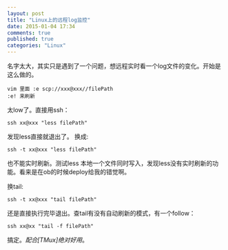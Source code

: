 ```yaml
---
layout: post
title: "Linux上的远程log监控"
date: 2015-01-04 17:34
comments: true
published: true
categories: "Linux"
---
```


  名字太大，其实只是遇到了一个问题，想远程实时看一个log文件的变化。开始是这么做的。

  	vim 里面 :e scp://xxx@xxx//filePath
  	:e! 来刷新
   
   太low了。直接用ssh：

   	ssh xx@xxx "less filePath"

   发现less直接就退出了。 换成:

   	ssh -t xx@xxx "less filePath"

   也不能实时刷新。测试less 本地一个文件同时写入，发现less没有实时刷新的功能。看来是在ob的时候deploy给我的错觉啊。

   换tail:

    ssh -t xx@xxx "tail filePath"

   还是直接执行完毕退出。查tail有没有自动刷新的模式，有一个follow：

    ssh xx@xx "tail -f filePath"

   搞定。*配合[TMux]绝对好用*。
   
[1]: http://kumu-linux.github.io/blog/2013/08/06/tmux/   "Linux下终端利器tmux"
